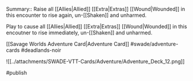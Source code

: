 Summary:: Raise all [[Allies|Allied]] [[Extra|Extras]] [[Wound|Wounded]] in this encounter to rise again, un-[[Shaken]] and unharmed.

Play to cause all [[Allies|Allied]] [[Extra|Extras]] [[Wound|Wounded]] in this encoutner to rise immediately, un-[[Shaken]] and unharmed.

[[Savage Worlds Adventure Card|Adventure Card]] #swade/adventure-cards #deadlands-noir 

![[../attachments/SWADE-VTT-Cards/Adventure/Adventure_Deck_12.png]]

#publish 